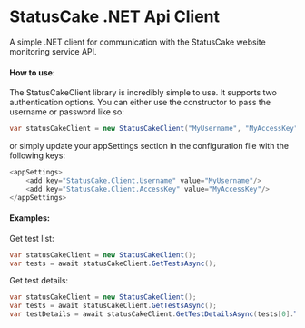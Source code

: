 # StatusCake .NET Api Client
A simple .NET client for communication with the StatusCake website monitoring service API.

#### How to use:

The StatusCakeClient library is incredibly simple to use. It supports two authentication options. You can either use the constructor to pass the username or password like so:
```c#
var statusCakeClient = new StatusCakeClient("MyUsername", "MyAccessKey");
```
or simply update your appSettings section in the configuration file with the following keys:
```c#
<appSettings>
    <add key="StatusCake.Client.Username" value="MyUsername"/>
    <add key="StatusCake.Client.AccessKey" value="MyAccessKey"/>
</appSettings>
```

#### Examples: 

Get test list:

```c#
var statusCakeClient = new StatusCakeClient();
var tests = await statusCakeClient.GetTestsAsync();
```

Get test details:

```c#
var statusCakeClient = new StatusCakeClient();
var tests = await statusCakeClient.GetTestsAsync();
var testDetails = await statusCakeClient.GetTestDetailsAsync(tests[0].TestID);
```
